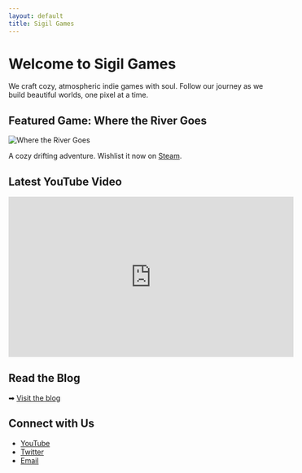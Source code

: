 ```yaml
---
layout: default
title: Sigil Games
---
```


# Welcome to Sigil Games

We craft cozy, atmospheric indie games with soul. Follow our journey as we build beautiful worlds, one pixel at a time.

## Featured Game: Where the River Goes

![Where the River Goes]([/assets/images/where-the-river-goes.jpg](https://raw.githubusercontent.com/jrm328/SigilGames/refs/heads/main/assets/images/where-the-river-goes.jpg))

A cozy drifting adventure. Wishlist it now on [Steam](https://store.steampowered.com).

## Latest YouTube Video

<iframe width="560" height="315" src="https://www.youtube.com/embed?listType=user_uploads&list=UCYV3W64Em3t8DA305hWj3lA" frameborder="0" allowfullscreen></iframe>

## Read the Blog

➡ [Visit the blog](./blog)

## Connect with Us

- [YouTube](https://youtube.com/@sigilgames)
- [Twitter](https://twitter.com/Its_Just_Joe_)
- [Email](mailto:contact@sigilgames.com)
